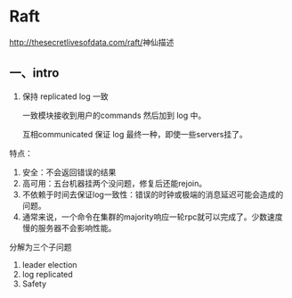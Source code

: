 # Raft

<http://thesecretlivesofdata.com/raft/>神仙描述

## 一、intro

1. 保持 replicated log  一致

   一致模块接收到用户的commands 然后加到 log 中。

   互相communicated 保证 log 最终一种，即使一些servers挂了。

特点：

1. 安全：不会返回错误的结果
2. 高可用：五台机器挂两个没问题，修复后还能rejoin。
3. 不依赖于时间去保证log一致性：错误的时钟或极端的消息延迟可能会造成的问题。
4. 通常来说，一个命令在集群的majority响应一轮rpc就可以完成了。少数速度慢的服务器不会影响性能。

分解为三个子问题

1. leader election 
2. log replicated
3. Safety